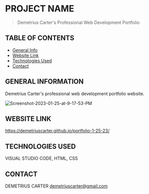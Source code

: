 # PROJECT NAME
> Demetrius Carter's Professional Web Development Portfolio  

## TABLE OF CONTENTS
* [General Info](#general-information)
* [Website Link](#website-link)
* [Technologies Used](#technologies-used)
* [Contact](#contact)


## GENERAL INFORMATION
Demetrius Carter's professional web development portfolio website.

<img src="https://i.ibb.co/CWXwhdm/Screenshot-2023-01-25-at-9-17-53-PM.png" alt="Screenshot-2023-01-25-at-9-17-53-PM" border="0">


## WEBSITE LINK
https://demetriuscarter.github.io/portfolio-1-25-23/


## TECHNOLOGIES USED
VISUAL STUDIO CODE,
HTML,
CSS

## CONTACT
DEMETRIUS CARTER
demetriuscarter@gmail.com
